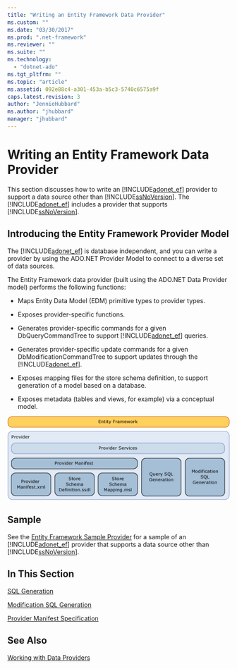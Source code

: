 ```yaml
---
title: "Writing an Entity Framework Data Provider"
ms.custom: ""
ms.date: "03/30/2017"
ms.prod: ".net-framework"
ms.reviewer: ""
ms.suite: ""
ms.technology: 
  - "dotnet-ado"
ms.tgt_pltfrm: ""
ms.topic: "article"
ms.assetid: 092e88c4-a301-453a-b5c3-5740c6575a9f
caps.latest.revision: 3
author: "JennieHubbard"
ms.author: "jhubbard"
manager: "jhubbard"
---
```

# Writing an Entity Framework Data Provider
This section discusses how to write an [!INCLUDE[adonet_ef](../../../../../includes/adonet-ef-md.md)] provider to support a data source other than [!INCLUDE[ssNoVersion](../../../../../includes/ssnoversion-md.md)]. The [!INCLUDE[adonet_ef](../../../../../includes/adonet-ef-md.md)] includes a provider that supports [!INCLUDE[ssNoVersion](../../../../../includes/ssnoversion-md.md)].  
  
## Introducing the Entity Framework Provider Model  
 The [!INCLUDE[adonet_ef](../../../../../includes/adonet-ef-md.md)] is database independent, and you can write a provider by using the ADO.NET Provider Model to connect to a diverse set of data sources.  
  
 The Entity Framework data provider (built using the ADO.NET Data Provider model) performs the following functions:  
  
-   Maps Entity Data Model (EDM) primitive types to provider types.  
  
-   Exposes provider-specific functions.  
  
-   Generates provider-specific commands for a given DbQueryCommandTree to support [!INCLUDE[adonet_ef](../../../../../includes/adonet-ef-md.md)] queries.  
  
-   Generates provider-specific update commands for a given DbModificationCommandTree to support updates through the [!INCLUDE[adonet_ef](../../../../../includes/adonet-ef-md.md)].  
  
-   Exposes mapping files for the store schema definition, to support generation of a model based on a database.  
  
-   Exposes metadata (tables and views, for example) via a conceptual model.  
  
 ![b42a7a5c&#45;0ac0&#45;4911&#45;86be&#45;0460a78760ba](../../../../../docs/framework/data/adonet/ef/media/b42a7a5c-0ac0-4911-86be-0460a78760ba.gif "b42a7a5c-0ac0-4911-86be-0460a78760ba")  
  
## Sample  
 See the [Entity Framework Sample Provider](http://go.microsoft.com/fwlink/?LinkId=180616) for a sample of an [!INCLUDE[adonet_ef](../../../../../includes/adonet-ef-md.md)] provider that supports a data source other than [!INCLUDE[ssNoVersion](../../../../../includes/ssnoversion-md.md)].  
  
## In This Section  
 [SQL Generation](../../../../../docs/framework/data/adonet/ef/sql-generation.md)  
  
 [Modification SQL Generation](../../../../../docs/framework/data/adonet/ef/modification-sql-generation.md)  
  
 [Provider Manifest Specification](../../../../../docs/framework/data/adonet/ef/provider-manifest-specification.md)  
  
## See Also  
 [Working with Data Providers](../../../../../docs/framework/data/adonet/ef/working-with-data-providers.md)
